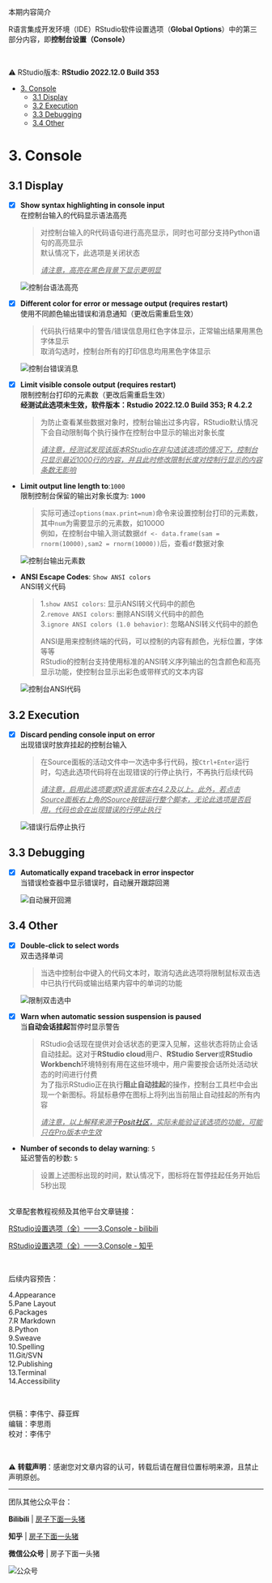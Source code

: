 
本期内容简介    
  
R语言集成开发环境（IDE）RStudio软件设置选项（**Global Options**）中的第三部分内容，即**控制台设置（Console）**    
    
<br>  
  
:warning: RStudio版本: **RStudio 2022.12.0 Build 353**      
   
- [3. Console](#3-Console)  
  - [3.1 Display](3.1-Display)  
  - [3.2 Execution](3.2-Execution)  
  - [3.3 Debugging](3.3-Debugging)  
  - [3.4 Other](3.4-Other)  
  
# 3. Console  
  
## 3.1 Display  
  
- [x] **Show syntax highlighting in console input**  
在控制台输入的代码显示语法高亮  
  > 对控制台输入的R代码语句进行高亮显示，同时也可部分支持Python语句的高亮显示    
  > 默认情况下，此选项是关闭状态   
  >  
  > _<u>请注意，高亮在黑色背景下显示更明显</u>_    
  
   ![控制台语法高亮](/RStudio设置选项/Console/image/控制台语法高亮.png)  
  
- [x] **Different color for error or message output (requires restart)**  
使用不同颜色输出错误和消息通知（更改后需重启生效）  
  > 代码执行结果中的警告/错误信息用红色字体显示，正常输出结果用黑色字体显示    
  > 取消勾选时，控制台所有的打印信息均用黑色字体显示    
  
  ![控制台错误消息](/RStudio设置选项/Console/image/控制台错误消息.png)  
  
- [x] **Limit visible console output (requires restart)**  
限制控制台打印的元素数（更改后需重启生效）  
**经测试此选项未生效，软件版本：Rstudio 2022.12.0 Build 353; R 4.2.2**  
  >  为防止查看某些数据对象时，控制台输出过多内容，RStudio默认情况下会自动限制每个执行操作在控制台中显示的输出对象长度    
  >  
  > _<u>请注意，经测试发现该版本RStudio在非勾选该选项的情况下，控制台只显示最近1000行的内容，并且此时修改限制长度对控制行显示的内容条数无影响</u>_    

- **Limit output line length to**:`1000`  
限制控制台保留的输出对象长度为: `1000`      
  >实际可通过`options(max.print=num)`命令来设置控制台打印的元素数，其中`num`为需要显示的元素数，如10000  
  >例如，在控制台中输入测试数据`df <- data.frame(sam = rnorm(10000),sam2 = rnorm(10000))`后，查看`df`数据对象  
  
  ![控制台输出元素数](/RStudio设置选项/Console/image/控制台输出元素数.png)  
  
- **ANSI Escape Codes**: `Show ANSI colors`  
ANSI转义代码    
  > 1.`show ANSI colors`: 显示ANSI转义代码中的颜色  
  > 2.`remove ANSI colors`: 删除ANSI转义代码中的颜色  
  > 3.`ignore ANSI colors (1.0 behavior)`: 忽略ANSI转义代码中的颜色 
  >   
  > ANSI是用来控制终端的代码，可以控制的内容有颜色，光标位置，字体等等    
  > RStudio的控制台支持使用标准的ANSI转义序列输出的包含颜色和高亮显示功能，使控制台显示出彩色或带样式的文本内容      
 
  
  ![控制台ANSI代码](/RStudio设置选项/Console/image/控制台ANSI代码.png)  
  
## 3.2 Execution  
  
- [x] **Discard pending console input on error**  
出现错误时放弃挂起的控制台输入  
  > 在Source面板的活动文件中一次选中多行代码，按`Ctrl+Enter`运行时，勾选此选项代码将在出现错误的行停止执行，不再执行后续代码    
  >  
  > _<u>请注意，启用此选项要求R语言版本在4.2及以上。此外，若点击Source面板右上角的Source按钮运行整个脚本，无论此选项是否启用，代码也会在出现错误的行停止执行</u>_    
  
  ![错误行后停止执行](/RStudio设置选项/Console/image/错误行后停止执行.PNG)  
  
## 3.3 Debugging  
  
- [x] **Automatically expand traceback in error inspector**  
  当错误检查器中显示错误时，自动展开跟踪回溯  
  
  ![自动展开回溯](/RStudio设置选项/Console/image/自动展开回溯.PNG)  
  
  
## 3.4 Other  
  
- [x] **Double-click to select words**  
双击选择单词  
  > 当选中控制台中键入的代码文本时，取消勾选此选项将限制鼠标双击选中已执行代码或输出结果内容中的单词的功能    
  
  ![限制双击选中](/RStudio设置选项/Console/image/限制双击选中.gif)  
  
  
- [x] **Warn when automatic session suspension is paused**  
  当**自动会话挂起**暂停时显示警告  
  > RStudio会话现在提供对会话状态的更深入见解，这些状态将防止会话自动挂起。这对于**RStudio cloud**用户、**RStudio Server**或**RStudio Workbench**环境特别有用在这些环境中，用户需要按会话所处活动状态的时间进行付费    
  > 为了指示RStudio正在执行**阻止自动挂起**的操作，控制台工具栏中会出现一个新图标。将鼠标悬停在图标上将列出当前阻止自动挂起的所有内容    
  >  
  > _<u>请注意，以上解释来源于[Posit社区](https://community.rstudio.com/t/rstudio-workbench-2022-02-0-release/129963#session-suspension)，实际未能验证该选项的功能，可能只在Pro版本中生效</u>_    
  
- **Number of seconds to delay warning**: `5`  
  延迟警告的秒数: `5`  
  > 设置上述图标出现的时间，默认情况下，图标将在暂停挂起任务开始后5秒出现    

<br>  
文章配套教程视频及其他平台文章链接：

[RStudio设置选项（全）——3.Console - bilibili](https://www.bilibili.com/video/BV1qY411q7Mv/?spm_id_from=333.999.0.0&vd_source=80ce2b6dd4bbbedb3ac586032c344bca)

[RStudio设置选项（全）——3.Console - 知乎](https://zhuanlan.zhihu.com/p/603193655)

<br>

后续内容预告：  
   
4.Appearance  
5.Pane Layout  
6.Packages  
7.R Markdown  
8.Python  
9.Sweave  
10.Spelling  
11.Git/SVN  
12.Publishing  
13.Terminal  
14.Accessibility  

<br>

供稿：李伟宁、薛亚辉  
编辑：李思雨  
校对：李伟宁  

<br>  

:warning: **转载声明**：感谢您对文章内容的认可，转载后请在醒目位置标明来源，且禁止声明原创。  

---  
  
团队其他公众平台：  
  
**Bilibili** | [房子下面一头猪](https://space.bilibili.com/1521325260) 
  
**知乎** | [房子下面一头猪](https://www.zhihu.com/people/mang-guo-c-60-10)
  
**微信公众号** | 房子下面一头猪  
  
![公众号](/Platform_materials/公众号二维码_无白边.jpg)  
